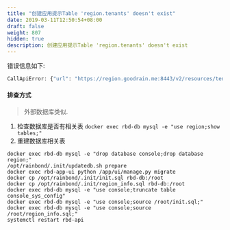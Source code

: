 ```yaml
---
title: "创建应用提示Table 'region.tenants' doesn't exist"
date: 2019-03-11T12:50:54+08:00
draft: false
weight: 807
hidden: true
description: 创建应用提示Table 'region.tenants' doesn't exist
---
```


错误信息如下:

```bash
CallApiError: {"url": "https://region.goodrain.me:8443/v2/resources/tenants", "body": {"msg": "get resources error, Error 1146: Table 'region.tenants' doesn't exist"}, "httpcode": 500, "method": "POST", "apitype": "Not specified"}
```

#### 排查方式

> 外部数据库类似.

1. 检查数据库是否有相关表 `docker exec rbd-db mysql -e "use region;show tables;"`
2. 重建数据库相关表

```
docker exec rbd-db mysql -e "drop database console;drop database region;"
/opt/rainbond/.init/updatedb.sh prepare
docker exec rbd-app-ui python /app/ui/manage.py migrate
docker cp /opt/rainbond/.init/init.sql rbd-db:/root
docker cp /opt/rainbond/.init/region_info.sql rbd-db:/root
docker exec rbd-db mysql -e "use console;truncate table console_sys_config"
docker exec rbd-db mysql -e "use console;source /root/init.sql;"
docker exec rbd-db mysql -e "use console;source /root/region_info.sql;"
systemctl restart rbd-api
```